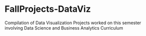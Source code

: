 # FallProjects-DataViz
Compilation of Data Visualization Projects worked on this semester involving Data Science and Business Analytics Curriculum

